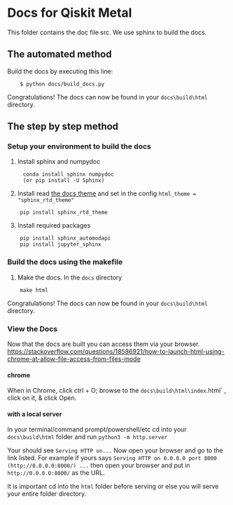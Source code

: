 ﻿# Docs for Qiskit Metal

This folder contains the doc file src. We use sphinx to build the docs.

## The automated method

Build the docs by executing this line:
```
    $ python docs/build_docs.py
```
Congratulations!  The docs can now be found in your `docs\build\html` directory.

## The step by step method

### Setup your environment to build the docs

1. Install sphinx and numpydoc
```
	 conda install sphinx numpydoc
	 (or pip install -U Sphinx)
```

2. Install read [the docs theme](https://github.com/rtfd/sphinx_rtd_theme) and set in the config `html_theme = "sphinx_rtd_theme"`
```
	pip install sphinx_rtd_theme
```

3. Install required packages
```
	pip install sphinx_automodapi
	pip install jupyter_sphinx
```

### Build the docs using the makefile

1. Make the docs.  In the `docs` directory
```
	make html
```

Congratulations!  The docs can now be found in your `docs\build\html` directory.

### View the Docs
Now that the docs are built you can access them via your browser.
https://stackoverflow.com/questions/18586921/how-to-launch-html-using-chrome-at-allow-file-access-from-files-mode

#### chrome
When in Chrome, click ctrl + O; browse to the `docs\build\html\index`.html` , click on it, & click Open.


#### with a local server
In your terminal/command prompt/powershell/etc cd into your `docs\build\html` folder and run
`python3 -m http.server`

Your should see `Serving HTTP on...`
Now open your browser and go to the link listed.
For example if yours says `Serving HTTP on 0.0.0.0 port 8000 (http://0.0.0.0:8000/) ...` then open your browser and put in `http://0.0.0.0:8000/` as the URL.

It is important cd into the `html` folder before serving or else you will serve your entire folder directory.
